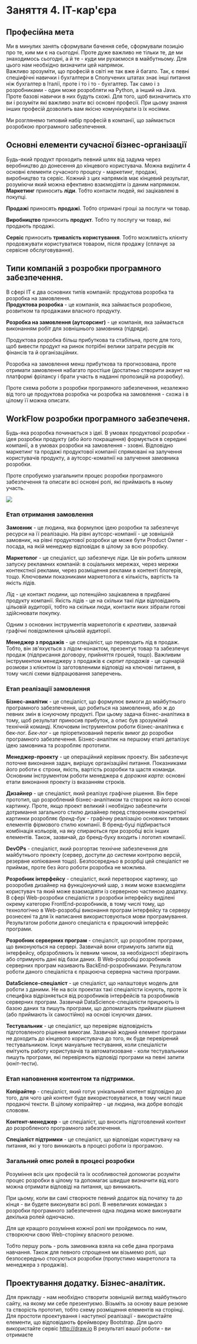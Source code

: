 
# Заняття 4. ІТ-кар'єра
## Професійна мета
Ми в минулих занять сформували бачення себе, сформували позицію про те, ким ми є на сьогодні. Проте дуже важливо не тільки те, де ми знаходимось сьогодні, а й те - куди ми рухаємося в майбутньому. Для цього нам необхідно визначити цей напрямок.  
Важливо зрозуміти, що професій в світі не так вже й багато. Так, є певні спеціифічні навички і бухгалтери в Сполучених штатах знає інші питання ніж бухгалтер в Італії, проте і то і то - бухгалтер. Так само і з розробниками - один може розробляти на Python, а інший на Java. Проте базові навички в них будуть схожі. Для того, щоб визначитись хто ви і розуміти які важливо знати всі основні професії. При цьому знання інших професій дозволить вам якісно комунікувати із їх носіями.  
  
Ми розглянемо типовий набір професій в компанії, що займається розробкою програмного забезпечення.   

## Основні елементи сучасної бізнес-організації
Будь-який продукт проходить певний шлях від задума через веробництво до донесення до кінцевого користувача.  Можна виділити 4 основні елементи сучасного процесу - маркетинг, продажі, виробництво та сервіс.  Кожний з цих напрямків має кінцевий результат, розуміючи який можна ефективно взаємодіяти із даним напрямком.  
**Маркетинг** приносить  **ліди**. Тобто контакти людей, які зацікавлені в покупці.  
  
**Продажі** приносять **продажі**. Тобто отримані гроші за послуги чи товар.   
  
**Виробництво** приносить **продукт**. Тобто ту послугу чи товар, які продають продажі.  
  
**Сервіс** приносить **тривалість користування**. Тобто можливість клієнту продовжувати користуватися товаром, після продажу (сплачує за сервісне обслуговування).  
  
## Типи компаній з розробки програмного забезпечення.
В сфері ІТ є два основних типів компаній: продуктова розробка та розробка на замовлення.  
**Продуктова розробка** - це компанія, яка займається розробкою, розвитком та продажами власного продукту.  
  
**Розробка на замовлення (аутсорсинг)** - це компанія, яка займається виконанням робіт для зовнішнього замовника (підряди).  
  
Продуктова розробка більш прибуткова та стабільна, проте для того, щоб вивести продукт на ринок потрібні велики затрати ресурів як фінансів та й організаційних.  
  
Розробка на замовлення менш прибуткова та прогнозована, проте отримати замовлення набагато простіше (достатньо створити акаунт на платформі фрілансу і брати участь в наданні пропозицій на розробку).  
  
Проте схема роботи з розробки програмного забезпечення, незалежно від того це продуктова розробка чи розробка на замовлення - схожа і в цілому її можна описати.  

## WorkFlow розробки програмного забезпеченя.
Будь-яка розробка починається з ідеї. В умовах продуктової розробки - ідея розробки продукту (або його покращення) формується в середині компанії, а в умовах розробки на замовлення - ззовні. Відповідно маркетинг та продажі продуктової компанії спрямовані на залучення користувачів продукту, а аутсорс-комапнії на залучення замовника розробки.  
  
Проте спробуємо узагальнити процес розробки програмного забезпечення та описати всі основні ролі, які приймають в ньому участь.  

<img src = "img/WorkFlow_roles.png">

### Етап отримання замовлення
**Замовник** - це людина, яка формулює ідею розробки та забезпечує ресурси на її реалізацію. На рівні аутсорс-компанії - це зовнішній замовник, на рівні продуктової розробки це може бути Product Owner - посада, на якій менеджер відповідає в цілому за всю розробку.  
  
**Маркетолог** - це спеціаліст, що забезпечує ліди. Це він робить шляхом запуску рекламних компаній: в соціальних мережах, через мережи контекстної реклами, через розміщення реклами в контенті блогерів, тощо. Ключовими показниками маркетолога є кількість, вартість та якість лідів.  
  
*Лід* - це контакт людини, що потенційно зацікавлена в придбанні продукту компанії.  Якість лідів - це на скільки такі ліди відповідають цільовій аудиторії, тобто на скільки люди, контакти яких зібрали готові здійснювати покупку.  
  
Одним з основних інструментів маркетологів є *креативи*, зазвичай графічні повідомлення цільовій аудиторії.  
  
**Менеджер з продажів** - це спеціаліст, що переводить лід в продаж. Тобто, він зв'яхується з лідом-конактом, презентує товар та забезпечує продаж (підприсання договору, прийняття грошей, тощо).  Важливим інструментом менеджеру з продажів є *скрпит продажів* - це сценарій розмови з клієнтом із заготовленими відповіді на ключові питання, в тому числі схеми відпрацювання заперечень.  
  
### Етап реалізації замовлення
**Бізнес-аналітик** - це спеціаліст, що формулює вимоги до майбутнього програмного забезпечення, що робиться на замовлення, або ж до певних змін в існуючому продукті. При цьому задача бізнес-аналітика в тому, щоб результат приносив прибуток, а опис був зрозумілий технічній команді. Ключовим інструментом роботи бізнес-аналітика є бек-лог. *Бек-лог* - це пріоретизований перелік вимог до розробки програмного забезпечення.  Бізнес-аналітик на першому етапі деталізує ідею замовника та розробляє прототипи.  
  
**Менеджер-проекту** - це операційний керівник проекту. Він забезпечує поточне виконання задач, вирішує організаційні питання. Показниками його роботи є строки, якість, вартість розробки та щастя команди. Основним інструментом роботи менеджера є *дорожня карта*: основні етапи виконання проекту із вказанням строків.  
  
**Дизайнер** - це спеціаліст, який реалізує графічне рішення. Він бере прототип, що розроблений бізнес-аналітиком та створює на його основі картинку. Проте, якщо проект великий і необхідно забезпечити дотримання загального стилю дизайнер перед створенням конкретної картинки розробляє *бренд-бук* - графічну реалізацію основних типових елементів фірмового стилю компанії. В бренд-буці підбирається комбінація кольорів, на яку спираються при розробці всіх інших елементів. Також, зазвичай, до бренд-буку входить і логотип компанії.  
  
**DevOPs** - спеціаліст, який розгортає технічне забезпечення для майбутнього проекту (сервер, доступи до системи контролю версій, резервне копіювання тощо). Безпосередньо в розрбці цей спеціаліст не приймає, проте без його роботи розробка не можлива.  
  
**Розробник інтерфейсу** - спеціаліст, який перетворює картинку, що розоробив дизайнер на функціонуючий шар, з яким може взаємодіяти користувач та який може взаємодіяти із серверною частиною додатку. В сфері Web-розробки спеціалісти з розробки інтерфейсу виділені окрему категорю FrontEnd-розробників, в тому числі тому, що технологічно в Web-розробці виконання програм інтерфейсу та серверу рознесені та для їх написання використовуються мови програмування. Результатом роботи даного спеціаліста є працюючий інтерфейс програми.  
  
**Розробник серверних програм** - спеціалсіт, що розробляє програми, що виконуються на сервері. Зазвичай вони отримують запити від інтерфейсу, обрзробляють їх певним чином, за необхідності зберігають або отримують дані від бази даних. В Web-розробці розробників серверних програм називають BackEnd-розробниками.   Результатом роботи даного спеціаліста є працююча серверна частина програми.  
  
**DataScience-спеціаліст** - це спеціаліст, що налаштовує модель для роботи з даними. Не на всіх проектах такі спеціалісти існують, проте їх специфіка відрізняється від розробників інтерфейсів та розробників серверних програм. Зазвичай DataScience-спеціалісти прицюють із базою даних та пишуть програми, що допомагають приймати рішення (або приймають їх самостійно) на основі існуючих даних.  
  
**Тестувальник** - це спеціаліст, що перевіряє відповідність підготовленого рішення вимогам. Зазвичай жодний елемент програми не доходить до кінцевого користувача до того, як буде перевірений тестувальником. Існує мануальне тестування, коли спеціалісти емітують работу користувачів та автоматизоване - коли тестувальники пишуть програми, які перевіряють відповіді програми на певні запити (юніт-тести).  

### Етап наповнення контентом та підтримки.
**Копірайтер** - спеціаліст, який готує унікальний контент відповідно до того, для чого цей контент буде використовуватися, в тому числі пише продаючі тексти. В цілому копірайтер - це людина, яка добре володіє слововм.  
  
**Контент-менеджер** - це спеціаліст, що вносить підготовлений контент до розробленого програмного забезпечення.  
  
**Спеціаліст підтримки** - це спеціаліст, що відповідає користувачу на питання, які у того виникають в процесі роботи із програмою.  

### Загальний опис ролей в процесі розробки
Розуміння всіх цих професій та їх особливостей допомогає розуміти процес розробки в цілому та допомагає швидше визначити від кого можна отримати відповіді на питання, що виникають.  
  
При цьому, коли ви самі створюєте певний додаток від початку та до кінця - ви будете виконувати всі ролі.  В невеличких командах з розробки програмного забезпечення одна людина може виконувати декілька ролей одночасно.  
  
Для ще кращого розуміння кожної ролі ми пройдемось по ним, створюючи свою Web-сторінку власного резюме.  
  
Тобто першу роль - роль замовника взяла на себе дана програма навчання.  Також для певного спрощення ми візьмемо ролі, що безпосередньо стосуються розробки (пропустимо макретолога та менеджера з продажів).  

## Проектування додатку. Бізнес-аналітик.
Для прикладу - нам необхідно створити зовнішній вигляд майбутнього сайту, на якому ми себе презентуємо. Візьміть за основу ваше резюме та створість прототип, тобто схему розміщення елементів на сторінці. Для простоти проектування і наступної реалізації - використайте елементи, що відповідають фреймворку Bootstrap. Для цього використайте сервіс http://draw.io 
В результаті вашої роботи - ви отримаєте 



